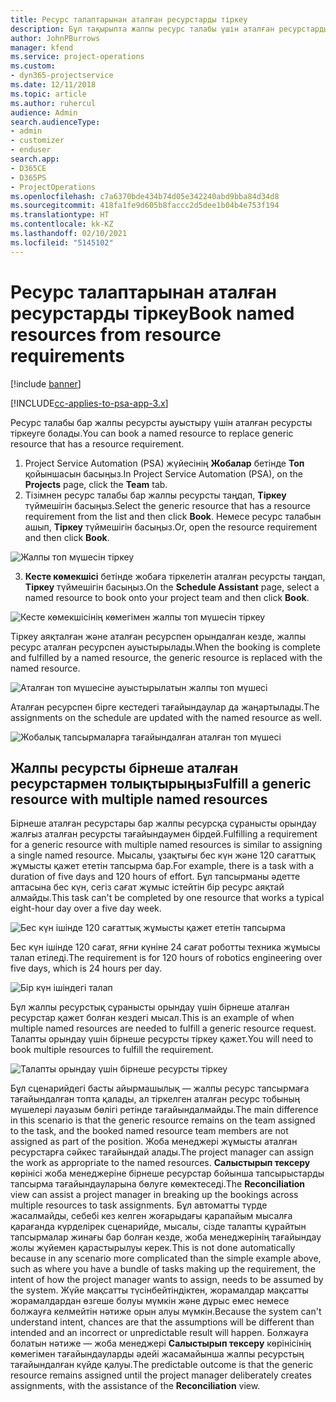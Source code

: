```yaml
---
title: Ресурс талаптарынан аталған ресурстарды тіркеу
description: Бұл тақырыпта жалпы ресурс талабы үшін аталған ресурстарды тіркеу туралы ақпарат берілген.
author: JohnPBurrows
manager: kfend
ms.service: project-operations
ms.custom:
- dyn365-projectservice
ms.date: 12/11/2018
ms.topic: article
ms.author: ruhercul
audience: Admin
search.audienceType:
- admin
- customizer
- enduser
search.app:
- D365CE
- D365PS
- ProjectOperations
ms.openlocfilehash: c7a6370bde434b74d05e342240abd9bba84d34d8
ms.sourcegitcommit: 418fa1fe9d605b8faccc2d5dee1b04b4e753f194
ms.translationtype: HT
ms.contentlocale: kk-KZ
ms.lasthandoff: 02/10/2021
ms.locfileid: "5145102"
---
```

# <a name="book-named-resources-from-resource-requirements"></a><span data-ttu-id="45950-103">Ресурс талаптарынан аталған ресурстарды тіркеу</span><span class="sxs-lookup"><span data-stu-id="45950-103">Book named resources from resource requirements</span></span>

[!include [banner](../includes/psa-now-project-operations.md)]

[!INCLUDE[cc-applies-to-psa-app-3.x](../includes/cc-applies-to-psa-app-3x.md)]

<span data-ttu-id="45950-104">Ресурс талабы бар жалпы ресурсты ауыстыру үшін аталған ресурсты тіркеуге болады.</span><span class="sxs-lookup"><span data-stu-id="45950-104">You can book a named resource to replace generic resource that has a resource requirement.</span></span>

1. <span data-ttu-id="45950-105">Project Service Automation (PSA) жүйесінің **Жобалар** бетінде **Топ** қойыншасын басыңыз.</span><span class="sxs-lookup"><span data-stu-id="45950-105">In Project Service Automation (PSA), on the **Projects** page, click the **Team** tab.</span></span>
2. <span data-ttu-id="45950-106">Тізімнен ресурс талабы бар жалпы ресурсты таңдап, **Тіркеу** түймешігін басыңыз.</span><span class="sxs-lookup"><span data-stu-id="45950-106">Select the generic resource that has a resource requirement from the list and then click **Book**.</span></span> <span data-ttu-id="45950-107">Немесе ресурс талабын ашып, **Тіркеу** түймешігін басыңыз.</span><span class="sxs-lookup"><span data-stu-id="45950-107">Or, open the resource requirement and then click **Book**.</span></span>


![Жалпы топ мүшесін тіркеу](media/RM-how-to-14.png)


3. <span data-ttu-id="45950-109">**Кесте көмекшісі** бетінде жобаға тіркелетін аталған ресурсты таңдап, **Тіркеу** түймешігін басыңыз.</span><span class="sxs-lookup"><span data-stu-id="45950-109">On the **Schedule Assistant** page, select a named resource to book onto your project team and then click **Book**.</span></span>

![Кесте көмекшісінің көмегімен жалпы топ мүшесін тіркеу](media/RM-how-to-15.png)

<span data-ttu-id="45950-111">Тіркеу аяқталған және аталған ресурспен орындалған кезде, жалпы ресурс аталған ресурспен ауыстырылады.</span><span class="sxs-lookup"><span data-stu-id="45950-111">When the booking is complete and fulfilled by a named resource, the generic resource is replaced with the named resource.</span></span>

![Аталған топ мүшесіне ауыстырылатын жалпы топ мүшесі](media/RM-how-to-16.png)

<span data-ttu-id="45950-113">Аталған ресурспен бірге кестедегі тағайындаулар да жаңартылады.</span><span class="sxs-lookup"><span data-stu-id="45950-113">The assignments on the schedule are updated with the named resource as well.</span></span>

![Жобалық тапсырмаларға тағайындалған аталған топ мүшесі](media/RM-how-to-17.png)

## <a name="fulfill-a-generic-resource-with-multiple-named-resources"></a><span data-ttu-id="45950-115">Жалпы ресурсты бірнеше аталған ресурстармен толықтырыңыз</span><span class="sxs-lookup"><span data-stu-id="45950-115">Fulfill a generic resource with multiple named resources</span></span>
<span data-ttu-id="45950-116">Бірнеше аталған ресурстары бар жалпы ресурсқа сұранысты орындау жалғыз аталған ресурсты тағайындаумен бірдей.</span><span class="sxs-lookup"><span data-stu-id="45950-116">Fulfilling a requirement for a generic resource with multiple named resources is similar to assigning a single named resource.</span></span> <span data-ttu-id="45950-117">Мысалы, ұзақтығы бес күн және 120 сағаттық жұмысты қажет ететін тапсырма бар.</span><span class="sxs-lookup"><span data-stu-id="45950-117">For example, there is a task with a duration of five days and 120 hours of effort.</span></span> <span data-ttu-id="45950-118">Бұл тапсырманы әдетте аптасына бес күн, сегіз сағат жұмыс істейтін бір ресурс аяқтай алмайды.</span><span class="sxs-lookup"><span data-stu-id="45950-118">This task can't be completed by one resource that works a typical eight-hour day over a five day week.</span></span> 

![Бес күн ішінде 120 сағаттық жұмысты қажет ететін тапсырма](media/RM-how-to-21.png)

<span data-ttu-id="45950-120">Бес күн ішінде 120 сағат, яғни күніне 24 сағат роботты техника жұмысы талап етіледі.</span><span class="sxs-lookup"><span data-stu-id="45950-120">The requirement is for 120 hours of robotics engineering over five days, which is 24 hours per day.</span></span>

![Бір күн ішіндегі талап](media/RM-how-to-22.png)

<span data-ttu-id="45950-122">Бұл жалпы ресурстық сұранысты орындау үшін бірнеше аталған ресурстар қажет болған кездегі мысал.</span><span class="sxs-lookup"><span data-stu-id="45950-122">This is an example of when multiple named resources are needed to fulfill a generic resource request.</span></span> <span data-ttu-id="45950-123">Талапты орындау үшін бірнеше ресурсты тіркеу қажет.</span><span class="sxs-lookup"><span data-stu-id="45950-123">You will need to book multiple resources to fulfill the requirement.</span></span>

![Талапты орындау үшін бірнеше ресурсты тіркеу](media/RM-how-to-23.png)

<span data-ttu-id="45950-125">Бұл сценарийдегі басты айырмашылық — жалпы ресурс тапсырмаға тағайындалған топта қалады, ал тіркелген аталған ресурс тобының мүшелері лауазым бөлігі ретінде тағайындалмайды.</span><span class="sxs-lookup"><span data-stu-id="45950-125">The main difference in this scenario is that the generic resource remains on the team assigned to the task, and the booked named resource team members are not assigned as part of the position.</span></span> <span data-ttu-id="45950-126">Жоба менеджері жұмысты аталған ресурстарға сәйкес тағайындай алады.</span><span class="sxs-lookup"><span data-stu-id="45950-126">The project manager can assign the work as appropriate to the named resources.</span></span> <span data-ttu-id="45950-127">**Салыстырып тексеру** көрінісі жоба менеджеріне бірнеше ресурстар бойынша тапсырыстарды тапсырма тағайындауларына бөлуге көмектеседі.</span><span class="sxs-lookup"><span data-stu-id="45950-127">The **Reconciliation** view can assist a project manager in breaking up the bookings across multiple resources to task assignments.</span></span> <span data-ttu-id="45950-128">Бұл автоматты түрде жасалмайды, себебі кез келген жоғарыдағы қарапайым мысалға қарағанда күрделірек сценарийде, мысалы, сізде талапты құрайтын тапсырмалар жинағы бар болған кезде, жоба менеджерінің тағайындау жолы жүйемен қарастырылуы керек.</span><span class="sxs-lookup"><span data-stu-id="45950-128">This is not done automatically because in any scenario more complicated than the simple example above, such as where you have a bundle of tasks making up the requirement, the intent of how the project manager wants to assign, needs to be assumed by the system.</span></span> <span data-ttu-id="45950-129">Жүйе мақсатты түсінбейтіндіктен, жорамалдар мақсатты жорамалдардан өзгеше болуы мүмкін және дұрыс емес немесе болжауға келмейтін нәтиже орын алуы мүмкін.</span><span class="sxs-lookup"><span data-stu-id="45950-129">Because the system can't understand intent, chances are that the assumptions will be different than intended and an incorrect or unpredictable result will happen.</span></span> <span data-ttu-id="45950-130">Болжауға болатын нәтиже — жоба менеджері **Салыстырып тексеру** көрінісінің көмегімен тағайындауларды әдейі жасамайынша жалпы ресурстың тағайындалған күйде қалуы.</span><span class="sxs-lookup"><span data-stu-id="45950-130">The predictable outcome is that the generic resource remains assigned until the project manager deliberately creates assignments, with the assistance of the **Reconciliation** view.</span></span>


